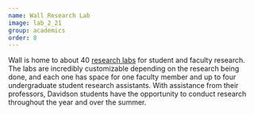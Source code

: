 ```yaml
---
name: Wall Research Lab
image: lab_2_21
group: academics
order: 8
---
```


Wall is home to about 40 [research labs](https://www.davidson.edu/academics/research) for student and faculty research. 
The labs are incredibly customizable depending on the research being done, and each one has space for one faculty member 
and up to four undergraduate student research assistants. With assistance from their professors, Davidson students have 
the opportunity to conduct research throughout the year and over the summer. 







 


